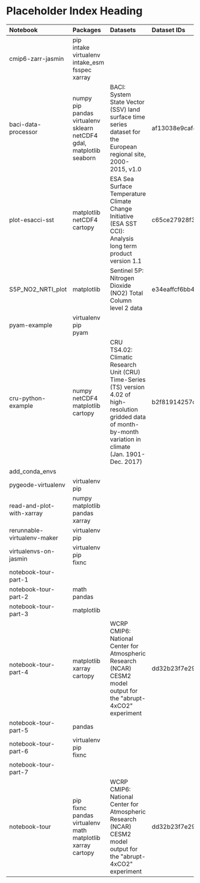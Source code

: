 
Placeholder Index Heading
=========================
  

|Notebook|Packages|Datasets|Dataset IDs|
| :--- | :--- | :--- | :--- |
|cmip6-zarr-jasmin|pip<br />intake<br />virtualenv<br />intake_esm<br />fsspec<br />xarray|||
|baci-data-processor|numpy<br />pip<br />pandas<br />virtualenv<br />sklearn<br />netCDF4<br />gdal,<br />matplotlib<br />seaborn|BACI: System State Vector (SSV)  land surface time series dataset for the European regional site, 2000-2015,  v1.0|af13038e9caf499482a9bbb0b8fca2b8|
|plot-esacci-sst|matplotlib<br />netCDF4<br />cartopy|ESA Sea Surface Temperature Climate Change Initiative (ESA SST CCI): Analysis long term product version 1.1|c65ce27928f34ebd92224c451c2a8bed|
|S5P_NO2_NRTI_plot|matplotlib|Sentinel 5P: Nitrogen Dioxide (NO2) Total Column level 2 data|e34eaffcf6bb4f3c87fffe0814f5c9bf|
|pyam-example|virtualenv<br />pip<br />pyam|||
|cru-python-example|numpy<br />netCDF4<br />matplotlib<br />cartopy|CRU TS4.02: Climatic Research Unit (CRU) Time-Series (TS) version 4.02 of high-resolution gridded data of month-by-month variation in climate (Jan. 1901- Dec. 2017)|b2f81914257c4188b181a4d8b0a46bff|
|add_conda_envs||||
|pygeode-virtualenv|virtualenv<br />pip|||
|read-and-plot-with-xarray|numpy<br />matplotlib<br />pandas<br />xarray|||
|rerunnable-virtualenv-maker|virtualenv<br />pip|||
|virtualenvs-on-jasmin|virtualenv<br />pip<br />fixnc|||
|notebook-tour-part-1||||
|notebook-tour-part-2|math<br />pandas|||
|notebook-tour-part-3|matplotlib|||
|notebook-tour-part-4|matplotlib<br />xarray<br />cartopy|WCRP CMIP6: National Center for Atmospheric Research (NCAR) CESM2 model output for the "abrupt-4xCO2" experiment|dd32b23f7e29424c8bc84f1f7b7678c3|
|notebook-tour-part-5|pandas|||
|notebook-tour-part-6|virtualenv<br />pip<br />fixnc|||
|notebook-tour-part-7||||
|notebook-tour|pip<br />fixnc<br />pandas<br />virtualenv<br />math<br />matplotlib<br />xarray<br />cartopy|WCRP CMIP6: National Center for Atmospheric Research (NCAR) CESM2 model output for the "abrupt-4xCO2" experiment|dd32b23f7e29424c8bc84f1f7b7678c3|

